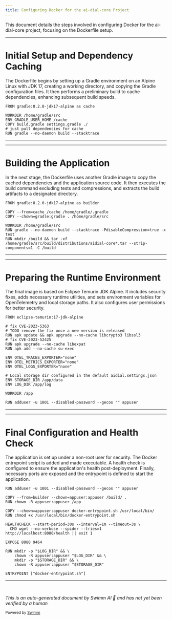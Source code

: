 ```yaml
---
title: Configuring Docker for the ai-dial-core Project
---
```

This document details the steps involved in configuring Docker for the ai-dial-core project, focusing on the Dockerfile setup.

<SwmSnippet path="/Dockerfile" line="1">

---

# Initial Setup and Dependency Caching

The Dockerfile begins by setting up a Gradle environment on an Alpine Linux with JDK 17, creating a working directory, and copying the Gradle configuration files. It then performs a preliminary build to cache dependencies, enhancing subsequent build speeds.

```
FROM gradle:8.2.0-jdk17-alpine as cache

WORKDIR /home/gradle/src
ENV GRADLE_USER_HOME /cache
COPY build.gradle settings.gradle ./
# just pull dependencies for cache
RUN gradle --no-daemon build --stacktrace
```

---

</SwmSnippet>

<SwmSnippet path="/Dockerfile" line="9">

---

# Building the Application

In the next stage, the Dockerfile uses another Gradle image to copy the cached dependencies and the application source code. It then executes the build command excluding tests and compressions, and extracts the build artifacts to a designated directory.

```
FROM gradle:8.2.0-jdk17-alpine as builder

COPY --from=cache /cache /home/gradle/.gradle
COPY --chown=gradle:gradle . /home/gradle/src

WORKDIR /home/gradle/src
RUN gradle --no-daemon build --stacktrace -PdisableCompression=true -x test
RUN mkdir /build && tar -xf /home/gradle/src/build/distributions/aidial-core*.tar --strip-components=1 -C /build
```

---

</SwmSnippet>

<SwmSnippet path="/Dockerfile" line="18">

---

# Preparing the Runtime Environment

The final image is based on Eclipse Temurin JDK Alpine. It includes security fixes, adds necessary runtime utilities, and sets environment variables for OpenTelemetry and local storage paths. It also configures user permissions for better security.

```
FROM eclipse-temurin:17-jdk-alpine

# fix CVE-2023-5363
# TODO remove the fix once a new version is released
RUN apk update && apk upgrade --no-cache libcrypto3 libssl3
# fix CVE-2023-52425
RUN apk upgrade --no-cache libexpat
RUN apk add --no-cache su-exec

ENV OTEL_TRACES_EXPORTER="none"
ENV OTEL_METRICS_EXPORTER="none"
ENV OTEL_LOGS_EXPORTER="none"

# Local storage dir configured in the default aidial.settings.json
ENV STORAGE_DIR /app/data
ENV LOG_DIR /app/log

WORKDIR /app

RUN adduser -u 1001 --disabled-password --gecos "" appuser

```

---

</SwmSnippet>

<SwmSnippet path="/Dockerfile" line="37">

---

# Final Configuration and Health Check

The application is set up under a non-root user for security. The Docker entrypoint script is added and made executable. A health check is configured to ensure the application's health post-deployment. Finally, necessary ports are exposed and the entrypoint is defined to start the application.

```
RUN adduser -u 1001 --disabled-password --gecos "" appuser

COPY --from=builder --chown=appuser:appuser /build/ .
RUN chown -R appuser:appuser /app

COPY --chown=appuser:appuser docker-entrypoint.sh /usr/local/bin/
RUN chmod +x /usr/local/bin/docker-entrypoint.sh

HEALTHCHECK --start-period=30s --interval=1m --timeout=3s \
  CMD wget --no-verbose --spider --tries=1 http://localhost:8080/health || exit 1

EXPOSE 8080 9464

RUN mkdir -p "$LOG_DIR" && \
    chown -R appuser:appuser "$LOG_DIR" && \
    mkdir -p "$STORAGE_DIR" && \
    chown -R appuser:appuser "$STORAGE_DIR"

ENTRYPOINT ["docker-entrypoint.sh"]
```

---

</SwmSnippet>

&nbsp;

*This is an auto-generated document by Swimm AI 🌊 and has not yet been verified by a human*

<SwmMeta version="3.0.0" repo-id="Z2l0aHViJTNBJTNBYWktZGlhbC1jb3JlJTNBJTNBZXBhbQ==" repo-name="ai-dial-core"><sup>Powered by [Swimm](/)</sup></SwmMeta>
